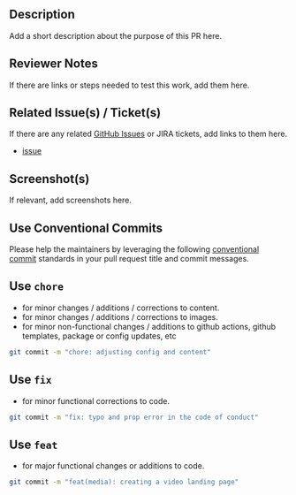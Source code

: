 ## Description

Add a short description about the purpose of this PR here.

## Reviewer Notes

If there are links or steps needed to test this work, add them here.

## Related Issue(s) / Ticket(s)

If there are any related [GitHub Issues](https://github.com/newrelic/developer-website/issues) or JIRA tickets, add links to them here.
* [issue]()

## Screenshot(s)

If relevant, add screenshots here.

## Use Conventional Commits

Please help the maintainers by leveraging the following [conventional commit](https://www.conventionalcommits.org/en/v1.0.0/)
standards in your pull request title and commit messages.

## Use `chore`

* for minor changes / additions / corrections to content.
* for minor changes / additions / corrections to images.
* for minor non-functional changes / additions to github actions, github templates, package or config updates, etc

```bash
git commit -m "chore: adjusting config and content"
```

## Use `fix`

* for minor functional corrections to code.

```bash
git commit -m "fix: typo and prop error in the code of conduct"
```

## Use `feat`

* for major functional changes or additions to code.

```bash
git commit -m "feat(media): creating a video landing page"
```
